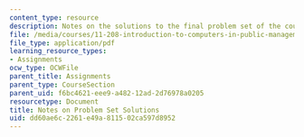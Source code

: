 ```yaml
---
content_type: resource
description: Notes on the solutions to the final problem set of the course.
file: /media/courses/11-208-introduction-to-computers-in-public-management-ii-january-iap-2002/dd60ae6c2261e49a811502ca597d8952_11208sol.pdf
file_type: application/pdf
learning_resource_types:
- Assignments
ocw_type: OCWFile
parent_title: Assignments
parent_type: CourseSection
parent_uid: f6bc4621-eee9-a482-12ad-2d76978a0205
resourcetype: Document
title: Notes on Problem Set Solutions
uid: dd60ae6c-2261-e49a-8115-02ca597d8952
---
```


